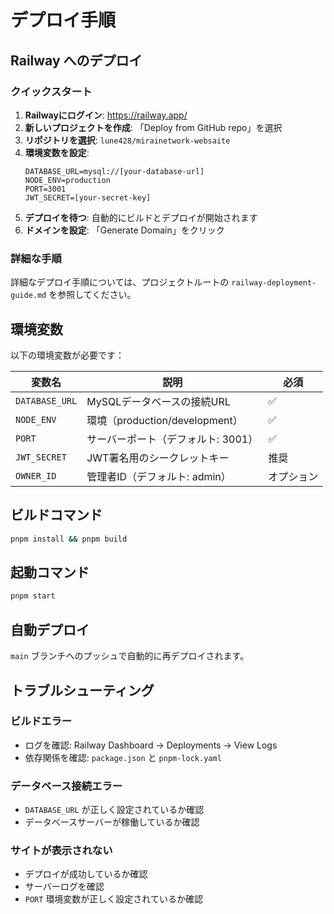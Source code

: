 # デプロイ手順

## Railway へのデプロイ

### クイックスタート

1. **Railwayにログイン**: https://railway.app/
2. **新しいプロジェクトを作成**: 「Deploy from GitHub repo」を選択
3. **リポジトリを選択**: `lune428/mirainetwork-websaite`
4. **環境変数を設定**:
   ```
   DATABASE_URL=mysql://[your-database-url]
   NODE_ENV=production
   PORT=3001
   JWT_SECRET=[your-secret-key]
   ```
5. **デプロイを待つ**: 自動的にビルドとデプロイが開始されます
6. **ドメインを設定**: 「Generate Domain」をクリック

### 詳細な手順

詳細なデプロイ手順については、プロジェクトルートの `railway-deployment-guide.md` を参照してください。

## 環境変数

以下の環境変数が必要です：

| 変数名 | 説明 | 必須 |
|--------|------|------|
| `DATABASE_URL` | MySQLデータベースの接続URL | ✅ |
| `NODE_ENV` | 環境（production/development） | ✅ |
| `PORT` | サーバーポート（デフォルト: 3001） | ✅ |
| `JWT_SECRET` | JWT署名用のシークレットキー | 推奨 |
| `OWNER_ID` | 管理者ID（デフォルト: admin） | オプション |

## ビルドコマンド

```bash
pnpm install && pnpm build
```

## 起動コマンド

```bash
pnpm start
```

## 自動デプロイ

`main` ブランチへのプッシュで自動的に再デプロイされます。

## トラブルシューティング

### ビルドエラー

- ログを確認: Railway Dashboard → Deployments → View Logs
- 依存関係を確認: `package.json` と `pnpm-lock.yaml`

### データベース接続エラー

- `DATABASE_URL` が正しく設定されているか確認
- データベースサーバーが稼働しているか確認

### サイトが表示されない

- デプロイが成功しているか確認
- サーバーログを確認
- `PORT` 環境変数が正しく設定されているか確認

